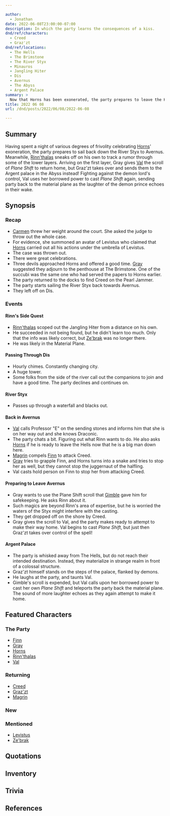 ```yaml
---

author:
  - Jonathan
date: 2022-06-08T23:00:00-07:00
description: In which the party learns the consequences of a kiss.
dnd/ref/characters:
  - Creed
  - Graz'zt
dnd/ref/locations:
  - The Hells
  - The Brimstone
  - The River Styx
  - Minauros
  - Jangling Hiter
  - Dis
  - Avernus
  - The Abyss
  - Argent Palace
summary: >
  Now that Horns has been exonerated, the party prepares to leave the Hells, but a certain demon prince has other plans.
title: 2022 06 08
url: /dnd/posts/2022/06/08/2022-06-08

---
```


## Summary

Having spent a night of various degrees of frivolity celebrating [Horns](/dnd/characters/horns/)' exoneration, the party prepares to sail back down the River Styx to Avernus. Meanwhile, [Rinn'thalas](/dnd/characters/rinnthalas-liadon/) sneaks off on his own to track a rumor through some of the lower layers. Arriving on the first layer, Gray gives [Val](/dnd/characters/val/) the scroll of *Plane Shift* to return home, but Graz'zt takes over and sends them to the Argent palace in the Abyss instead! Fighting against the demon lord's control, Val uses her borrowed power to cast *Plane Shift* again, sending party back to the material plane as the laughter of the demon prince echoes in their wake.

## Synopsis

### Recap

- [Carmen](/dnd/npcs/carmen/) threw her weight around the court. She asked the judge to throw out the whole case.
- For evidence, she summoned an avatar of Levistus who claimed that [Horns](/dnd/characters/horns/) carried out all his actions under the umbrella of Levistus.
- The case was thrown out.
- There were great celebrations.
- Three devils approached Horns and offered a good time. [Gray](/dnd/characters/haeltin-var-astora/) suggested they adjourn to the penthouse at The Brimstone. One of the succubi was the same one who had served the papers to Horns earlier.
- The party returned to the docks to find Creed on the Pearl Jammer.
- The party starts sailing the River Styx back towards Avernus.
- They left off on Dis.

### Events

#### Rinn's Side Quest

- [Rinn'thalas](/dnd/characters/rinnthalas-liadon/) scoped out the Jangling Hiter from a distance on his own.
- He succeeded in not being found, but he didn't learn too much. Only that the info was likely correct, but [Ze'brak](/dnd/npcs/zebrak/) was no longer there.
- He was likely in the Material Plane.

#### Passing Through Dis

- Hourly chimes. Constantly changing city.
- A huge tower.
- Some folks from the side of the river call out the companions to join and have a good time. The party declines and continues on.

#### River Styx

- Passes up through a waterfall and blacks out.

#### Back in Avernus

- [Val](/dnd/characters/val/) calls Professor "E" on the sending stones and informs him that she is on her way out and she knows Draconic.
- The party chats a bit. Figuring out what Rinn wants to do. He also asks [Horns](/dnd/characters/horns/) if he is ready to leave the Hells now that he is a big man down here.
- [Magrin](/dnd/npcs/magrin/) compels [Finn](/dnd/characters/finn/) to attack Creed.
- [Gray](/dnd/characters/haeltin-var-astora/) tries to grapple Finn, and Horns turns into a snake and tries to stop her as well, but they cannot stop the juggernaut of the halfling.
- Val casts hold person on Finn to stop her from attacking Creed.

#### Preparing to Leave Avernus

- Gray wants to use the Plane Shift scroll that [Gimble](/dnd/characters/gimble-the-diviner) gave him for safekeeping. He asks Rinn about it.
- Such magics are beyond Rinn's area of expertise, but he is worried the waters of the Styx might interfere with the casting.
- They get dropped off on the shore by Creed.
- Gray gives the scroll to Val, and the party makes ready to attempt to make their way home. Val begins to cast *Plane Shift*, but just then Graz'zt takes over control of the spell!

#### Argent Palace

- The party is whisked away from The Hells, but do not reach their intended destination. Instead, they materialize in strange realm in front of a colossal structure.
- Graz'zt himself stands on the steps of the palace, flanked by demons.
- He laughs at the party, and taunts Val.
- Gimble's scroll is expended, but Val calls upon her borrowed power to cast her own *Plane Shift* and teleports the party back the material plane. The sound of more laughter echoes as they again attempt to make it home.

## Featured Characters

### The Party

- [Finn](/dnd/characters/finn/)
- [Gray](/dnd/characters/haeltin-var-astora/)
- [Horns](/dnd/characters/horns/)
- [Rinn'thalas](/dnd/characters/rinnthalas-liadon/)
- [Val](/dnd/characters/val/)

### Returning

- [Creed](/dnd/npcs/creed)
- [Graz'zt](/dnd/npcs/grazzt/)
- [Magrin](/dnd/npcs/magrin)

### New

### Mentioned

- [Levistus](/dnd/npcs/levistus)
- [Ze'brak](/dnd/npcs/zebrak)

## Quotations

## Inventory

## Trivia

## References
